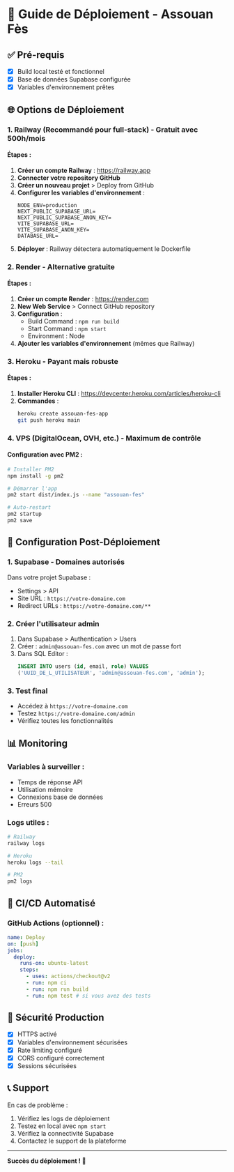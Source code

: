 # 🚀 Guide de Déploiement - Assouan Fès

## ✅ Pré-requis
- [x] Build local testé et fonctionnel
- [x] Base de données Supabase configurée
- [x] Variables d'environnement prêtes

## 🌐 Options de Déploiement

### 1. **Railway (Recommandé pour full-stack)** - Gratuit avec 500h/mois

#### Étapes :
1. **Créer un compte Railway** : https://railway.app
2. **Connecter votre repository GitHub**
3. **Créer un nouveau projet** > Deploy from GitHub
4. **Configurer les variables d'environnement** :
   ```
   NODE_ENV=production
   NEXT_PUBLIC_SUPABASE_URL=
   NEXT_PUBLIC_SUPABASE_ANON_KEY=
   VITE_SUPABASE_URL=
   VITE_SUPABASE_ANON_KEY=
   DATABASE_URL=
   ```
5. **Déployer** : Railway détectera automatiquement le Dockerfile

### 2. **Render** - Alternative gratuite

#### Étapes :
1. **Créer un compte Render** : https://render.com
2. **New Web Service** > Connect GitHub repository
3. **Configuration** :
   - Build Command : `npm run build`
   - Start Command : `npm start`
   - Environment : Node
4. **Ajouter les variables d'environnement** (mêmes que Railway)

### 3. **Heroku** - Payant mais robuste

#### Étapes :
1. **Installer Heroku CLI** : https://devcenter.heroku.com/articles/heroku-cli
2. **Commandes** :
   ```bash
   heroku create assouan-fes-app
   git push heroku main
   ```

### 4. **VPS (DigitalOcean, OVH, etc.)** - Maximum de contrôle

#### Configuration avec PM2 :
```bash
# Installer PM2
npm install -g pm2

# Démarrer l'app
pm2 start dist/index.js --name "assouan-fes"

# Auto-restart
pm2 startup
pm2 save
```

## 🔧 Configuration Post-Déploiement

### 1. **Supabase - Domaines autorisés**
Dans votre projet Supabase :
- Settings > API
- Site URL : `https://votre-domaine.com`
- Redirect URLs : `https://votre-domaine.com/**`

### 2. **Créer l'utilisateur admin**
1. Dans Supabase > Authentication > Users
2. Créer : `admin@assouan-fes.com` avec un mot de passe fort
3. Dans SQL Editor :
   ```sql
   INSERT INTO users (id, email, role) VALUES 
   ('UUID_DE_L_UTILISATEUR', 'admin@assouan-fes.com', 'admin');
   ```

### 3. **Test final**
- Accédez à `https://votre-domaine.com`
- Testez `https://votre-domaine.com/admin`
- Vérifiez toutes les fonctionnalités

## 📊 Monitoring

### Variables à surveiller :
- Temps de réponse API
- Utilisation mémoire
- Connexions base de données
- Erreurs 500

### Logs utiles :
```bash
# Railway
railway logs

# Heroku  
heroku logs --tail

# PM2
pm2 logs
```

## 🔄 CI/CD Automatisé

### GitHub Actions (optionnel) :
```yaml
name: Deploy
on: [push]
jobs:
  deploy:
    runs-on: ubuntu-latest
    steps:
      - uses: actions/checkout@v2
      - run: npm ci
      - run: npm run build
      - run: npm test # si vous avez des tests
```

## 🚨 Sécurité Production

- [x] HTTPS activé
- [x] Variables d'environnement sécurisées
- [x] Rate limiting configuré
- [x] CORS configuré correctement
- [x] Sessions sécurisées

## 📞 Support

En cas de problème :
1. Vérifiez les logs de déploiement
2. Testez en local avec `npm start`
3. Vérifiez la connectivité Supabase
4. Contactez le support de la plateforme

---
**Succès du déploiement ! 🎉**
